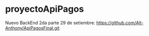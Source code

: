 # proyectoApiPagos

Nuevo BackEnd 2da parte 29 de setiembre: https://github.com/Alt-Anthony/ApiPagosFinal.git
